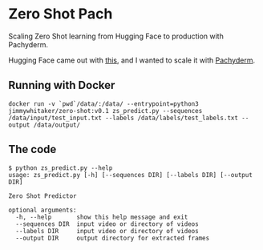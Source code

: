 # Zero Shot Pach
Scaling Zero Shot learning from Hugging Face to production with Pachyderm. 

Hugging Face came out with [this](https://discuss.huggingface.co/t/new-pipeline-for-zero-shot-text-classification/681), and I wanted to scale it with [Pachyderm](https://pachyderm.io/).

## Running with Docker
```
docker run -v `pwd`/data/:/data/ --entrypoint=python3 jimmywhitaker/zero-shot:v0.1 zs_predict.py --sequences /data/input/test_input.txt --labels /data/labels/test_labels.txt --output /data/output/
```

## The code

```
$ python zs_predict.py --help
usage: zs_predict.py [-h] [--sequences DIR] [--labels DIR] [--output DIR]

Zero Shot Predictor

optional arguments:
  -h, --help       show this help message and exit
  --sequences DIR  input video or directory of videos
  --labels DIR     input video or directory of videos
  --output DIR     output directory for extracted frames
```